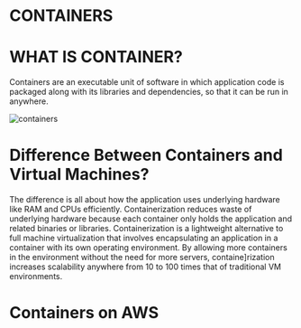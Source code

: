 # CONTAINERS

 #  WHAT IS CONTAINER?
 
 Containers are an executable unit of software in which application code is packaged along with its libraries and dependencies, so that it can be run in anywhere.
 
![containers](https://user-images.githubusercontent.com/54776422/142869919-dbf4195d-1a6a-4996-adbf-79e48c9ec69a.png)

# Difference Between Containers and Virtual Machines?

The difference is all about how the application uses underlying hardware like RAM and CPUs efficiently. Containerization reduces waste of underlying hardware because each container only holds the application and related binaries or libraries. Containerization is a lightweight alternative to full machine virtualization that involves encapsulating an application in a container with its own operating environment. By allowing more containers in the environment without the need for more servers, containe]rization increases scalability anywhere from 10 to 100 times that of traditional VM environments.

 # Containers on AWS
 
 
